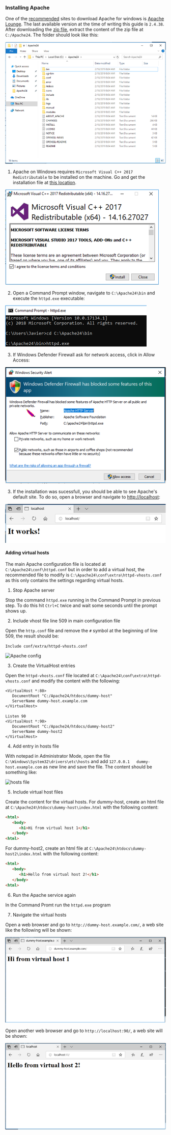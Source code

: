 
### Installing Apache

One of the [recommended](https://httpd.apache.org/docs/current/platform/windows.html#down) sites to download Apache for windows is [Apache Lounge](http://www.apachelounge.com/download/).
The last available version at the time of writing this guide is `2.4.38`. 
After downloading the [zip file](https://home.apache.org/~steffenal/VC15/binaries/httpd-2.4.38-win64-VC15.zip), extract the content of the zip file at `C:/Apache24`. The folder should look like this:

![Apache folder](images/Apache1.png)

1. Apache on Windows requires `Microsoft Visual C++ 2017 Redistributable` to be installed on the machine. Go and get the installation file at [this location](https://aka.ms/vs/15/release/VC_redist.x64.exe).

![Installing VC 2017](images/Apache2.png)

2. Open a Command Prompt window, navigate to `C:\Apache24\bin` and execute the `httpd.exe` executable:

![Running cmd](images/Apache3.png)

3. If Windows Defender Firewall ask for network access, click in Allow Access:

![Installing VC 2017](images/Apache4.png)

3. If the installation was sucessfull, you should be able to see Apache's default site. To do so, open a browser and navigate to [http://localhost](http://localhost):

![It works!](images/Apache5.png)

#### Adding virtual hosts

The main Apache configuration file is located at `C:\Apache24\conf\httpd.conf` but in order to add a virtual host, the recommended file to modify is `C:\Apache24\conf\extra\httpd-vhosts.conf` as this only contains the settings regarding virtual hosts.

1. Stop Apache server

Stop the command `httpd.exe` running in the Command Prompt in previous step. To do this hit `Ctrl+C` twice and wait some seconds until the prompt shows up.

2. Include vhost file line 509 in main configuration file

Open the `http.conf` file and remove the `#` symbol at the beginning of line 509, the result should be:

```Include conf/extra/httpd-vhosts.conf```

![Apache config](images/Apache6.png)

3. Create the VirtualHost entries

Open the `httpd-vhosts.conf` file located at `C:\Apache24\conf\extra\httpd-vhosts.conf` and modify the content with the following:

```
<VirtualHost *:80>
   DocumentRoot "C:/Apache24/htdocs/dummy-host"
   ServerName dummy-host.example.com
</VirtualHost>

Listen 90
<VirtualHost *:90>
   DocumentRoot "C:/Apache24/htdocs/dummy-host2"
   ServerName dummy-host2
</VirtualHost>
```

4. Add entry in hosts file

With notepad in Administrator Mode, open the file `C:\Windows\System32\drivers\etc\hosts` and add `127.0.0.1   dummy-host.example.com` as new line and save the file. The content should be something like:

![hosts file](images/Apache7.png)

5. Include virtual host files

Create the content for the virtual hosts. For dummy-host, create an html file at `C:\Apache24\htdocs\dummy-host\index.html` with the following content:

```html
<html>
   <body>
      <h1>Hi from virtual host 1</h1>
   </body>
<html>
```

For dummy-host2, create an html file at `C:\Apache24\htdocs\dummy-host2\index.html` with the following content:

```html
<html>
   <body>
      <h1>Hello from virtual host 2!</h1>
   </body>
<html>
```

6. Run the Apache service again

In the Command Promt run the `httpd.exe` program

7. Navigate the virtual hosts

Open a web browser and go to `http://dummy-host.example.com/`, a web site like the following will be shown:

![Virtual host 1](images/Apache8.png)

Open another web browser and go to `http://localhost:90/`, a web site will be shown:

![Virtual host 1](images/Apache9.png)

